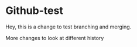 # Github-test

Hey, this is a change to test branching and merging.

More changes to look at different history
